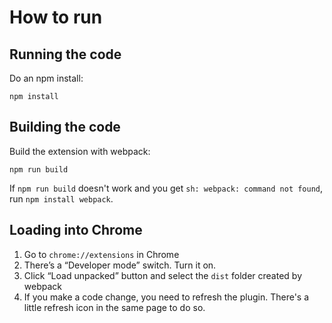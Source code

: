 # How to run

## Running the code
Do an npm install:
```
npm install
```

## Building the code
Build the extension with webpack:
```
npm run build
```

If `npm run build` doesn't work and you get `sh: webpack: command not found`, run `npm install webpack`.

## Loading into Chrome
1. Go to `chrome://extensions` in Chrome
2. There’s a “Developer mode” switch. Turn it on.
3. Click “Load unpacked” button and select the ```dist``` folder created by webpack
4. If you make a code change, you need to refresh the plugin. There's a little refresh icon in the same page to do so.